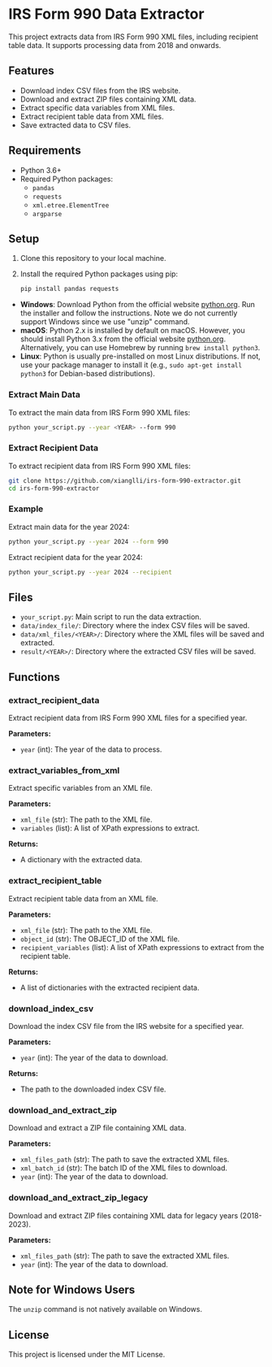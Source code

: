 # IRS Form 990 Data Extractor

This project extracts data from IRS Form 990 XML files, including recipient table data. It supports processing data from 2018 and onwards.

## Features

- Download index CSV files from the IRS website.
- Download and extract ZIP files containing XML data.
- Extract specific data variables from XML files.
- Extract recipient table data from XML files.
- Save extracted data to CSV files.

## Requirements

- Python 3.6+
- Required Python packages:
  - `pandas`
  - `requests`
  - `xml.etree.ElementTree`
  - `argparse`

## Setup

1. Clone this repository to your local machine.
2. Install the required Python packages using pip:

    ```bash
    pip install pandas requests
    ```


- **Windows**: Download Python from the official website [python.org](https://www.python.org/downloads/). Run the installer and follow the instructions. Note we do not currently support Windows since we use "unzip" command.
- **macOS**: Python 2.x is installed by default on macOS. However, you should install Python 3.x from the official website [python.org](https://www.python.org/downloads/). Alternatively, you can use Homebrew by running `brew install python3`.
- **Linux**: Python is usually pre-installed on most Linux distributions. If not, use your package manager to install it (e.g., `sudo apt-get install python3` for Debian-based distributions).


### Extract Main Data

To extract the main data from IRS Form 990 XML files:

```bash
python your_script.py --year <YEAR> --form 990
```

### Extract Recipient Data

To extract recipient data from IRS Form 990 XML files:

```bash
git clone https://github.com/xianglli/irs-form-990-extractor.git
cd irs-form-990-extractor
```

### Example

Extract main data for the year 2024:

```bash
python your_script.py --year 2024 --form 990
```

Extract recipient data for the year 2024:

```bash
python your_script.py --year 2024 --recipient
```

## Files

- `your_script.py`: Main script to run the data extraction.
- `data/index_file/`: Directory where the index CSV files will be saved.
- `data/xml_files/<YEAR>/`: Directory where the XML files will be saved and extracted.
- `result/<YEAR>/`: Directory where the extracted CSV files will be saved.

## Functions

### extract_recipient_data

Extract recipient data from IRS Form 990 XML files for a specified year.

**Parameters:**

- `year` (int): The year of the data to process.

### extract_variables_from_xml

Extract specific variables from an XML file.

**Parameters:**

- `xml_file` (str): The path to the XML file.
- `variables` (list): A list of XPath expressions to extract.

**Returns:**

- A dictionary with the extracted data.

### extract_recipient_table

Extract recipient table data from an XML file.

**Parameters:**

- `xml_file` (str): The path to the XML file.
- `object_id` (str): The OBJECT_ID of the XML file.
- `recipient_variables` (list): A list of XPath expressions to extract from the recipient table.

**Returns:**

- A list of dictionaries with the extracted recipient data.

### download_index_csv

Download the index CSV file from the IRS website for a specified year.

**Parameters:**

- `year` (int): The year of the data to download.

**Returns:**

- The path to the downloaded index CSV file.

### download_and_extract_zip

Download and extract a ZIP file containing XML data.

**Parameters:**

- `xml_files_path` (str): The path to save the extracted XML files.
- `xml_batch_id` (str): The batch ID of the XML files to download.
- `year` (int): The year of the data to download.

### download_and_extract_zip_legacy

Download and extract ZIP files containing XML data for legacy years (2018-2023).

**Parameters:**

- `xml_files_path` (str): The path to save the extracted XML files.
- `year` (int): The year of the data to download.

## Note for Windows Users

The `unzip` command is not natively available on Windows. 
## License

This project is licensed under the MIT License.
